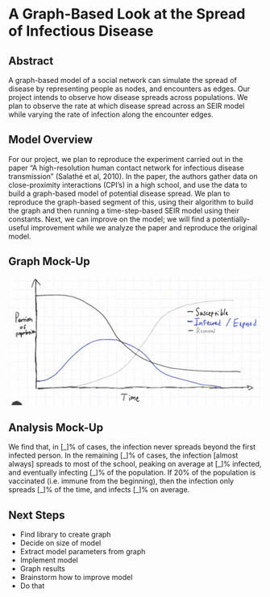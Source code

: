 # A Graph-Based Look at the Spread of Infectious Disease

## Abstract
A graph-based model of a social network can simulate the spread of disease by representing people as nodes, and encounters as edges. Our project intends to observe how disease spreads across populations. We plan to observe the rate at which disease spread across an SEIR model while varying the rate of infection along the encounter edges. 

## Model Overview
For our project, we plan to reproduce the experiment carried out in the paper “A high-resolution human contact network for infectious disease transmission” (Salathé et al, 2010).  In the paper, the authors gather data on close-proximity interactions (CPI’s) in a high school, and use the data to build a graph-based model of potential disease spread.  We plan to reproduce the graph-based segment of this, using their algorithm to build the graph and then running a time-step-based SEIR model using their constants.  Next, we can improve on the model; we will find a potentially-useful improvement while we analyze the paper and reproduce the original model.

## Graph Mock-Up
![Graph Mock-Up]( https://github.com/eriakul/Complexity_Science_Project_1/blob/master/reports/graph-mockup-cropped.png)

## Analysis Mock-Up
We find that, in [\_]% of cases, the infection never spreads beyond the first infected person.  In the remaining [\_]% of cases, the infection [almost always] spreads to most of the school, peaking on average at [\_]% infected, and eventually infecting [\_]% of the population.  If 20% of the population is vaccinated (i.e. immune from the beginning), then the infection only spreads [\_]% of the time, and infects [\_]% on average.

## Next Steps
* Find library to create graph
* Decide on size of model
* Extract model parameters from graph
* Implement model
* Graph results
* Brainstorm how to improve model
* Do that
